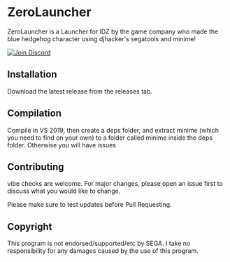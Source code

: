 # ZeroLauncher
ZeroLauncher is a Launcher for IDZ by the game company who made the blue hedgehog character using djhacker's segatools and minime!

[![Join Discord](https://discordapp.com/api/guilds/675516988180660226/widget.png?style=banner1)](https://discord.io/ZeroLauncher)


## Installation

Download the latest release from the releases tab.

## Compilation

Compile in VS 2019, then create a deps folder, and extract minime (which you need to find on your own) to a folder called minime inside the deps folder. Otherwise you will have issues

## Contributing
vibe checks are welcome. For major changes, please open an issue first to discuss what you would like to change.

Please make sure to test updates before Pull Requesting.

## Copyright
This program is not endorsed/supported/etc by SEGA. I take no responsibility for any damages caused by the use of this program.
